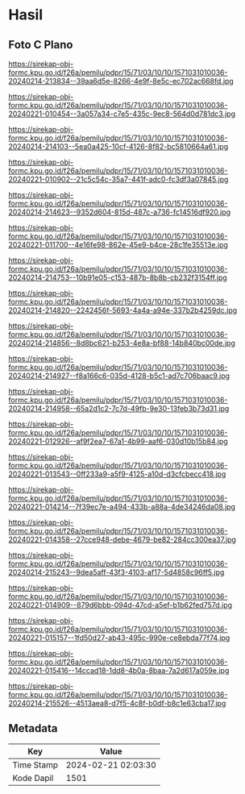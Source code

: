 # Hasil

## Foto C Plano

https://sirekap-obj-formc.kpu.go.id/f26a/pemilu/pdpr/15/71/03/10/10/1571031010036-20240214-213834--39aa6d5e-8266-4e9f-8e5c-ec702ac668fd.jpg

https://sirekap-obj-formc.kpu.go.id/f26a/pemilu/pdpr/15/71/03/10/10/1571031010036-20240221-010454--3a057a34-c7e5-435c-9ec8-564d0d781dc3.jpg

https://sirekap-obj-formc.kpu.go.id/f26a/pemilu/pdpr/15/71/03/10/10/1571031010036-20240214-214103--5ea0a425-10cf-4126-8f82-bc5810664a61.jpg

https://sirekap-obj-formc.kpu.go.id/f26a/pemilu/pdpr/15/71/03/10/10/1571031010036-20240221-010902--21c5c54c-35a7-441f-adc0-fc3df3a07845.jpg

https://sirekap-obj-formc.kpu.go.id/f26a/pemilu/pdpr/15/71/03/10/10/1571031010036-20240214-214623--9352d604-815d-487c-a736-fc14516df920.jpg

https://sirekap-obj-formc.kpu.go.id/f26a/pemilu/pdpr/15/71/03/10/10/1571031010036-20240221-011700--4e16fe98-862e-45e9-b4ce-28c1fe35513e.jpg

https://sirekap-obj-formc.kpu.go.id/f26a/pemilu/pdpr/15/71/03/10/10/1571031010036-20240214-214753--10b91e05-c153-487b-8b8b-cb232f3154ff.jpg

https://sirekap-obj-formc.kpu.go.id/f26a/pemilu/pdpr/15/71/03/10/10/1571031010036-20240214-214820--2242456f-5693-4a4a-a94e-337b2b4259dc.jpg

https://sirekap-obj-formc.kpu.go.id/f26a/pemilu/pdpr/15/71/03/10/10/1571031010036-20240214-214856--8d8bc621-b253-4e8a-bf88-14b840bc00de.jpg

https://sirekap-obj-formc.kpu.go.id/f26a/pemilu/pdpr/15/71/03/10/10/1571031010036-20240214-214927--f8a166c6-035d-4128-b5c1-ad7c706baac9.jpg

https://sirekap-obj-formc.kpu.go.id/f26a/pemilu/pdpr/15/71/03/10/10/1571031010036-20240214-214958--65a2d1c2-7c7d-49fb-9e30-13feb3b73d31.jpg

https://sirekap-obj-formc.kpu.go.id/f26a/pemilu/pdpr/15/71/03/10/10/1571031010036-20240221-012926--af9f2ea7-67a1-4b99-aaf6-030d10b15b84.jpg

https://sirekap-obj-formc.kpu.go.id/f26a/pemilu/pdpr/15/71/03/10/10/1571031010036-20240221-013543--0ff233a9-a5f9-4125-a10d-d3cfcbecc418.jpg

https://sirekap-obj-formc.kpu.go.id/f26a/pemilu/pdpr/15/71/03/10/10/1571031010036-20240221-014214--7f39ec7e-a494-433b-a88a-4de34246da08.jpg

https://sirekap-obj-formc.kpu.go.id/f26a/pemilu/pdpr/15/71/03/10/10/1571031010036-20240221-014358--27cce948-debe-4679-be82-284cc300ea37.jpg

https://sirekap-obj-formc.kpu.go.id/f26a/pemilu/pdpr/15/71/03/10/10/1571031010036-20240214-215243--9dea5aff-43f3-4103-af17-5d4858c96ff5.jpg

https://sirekap-obj-formc.kpu.go.id/f26a/pemilu/pdpr/15/71/03/10/10/1571031010036-20240221-014909--879d6bbb-094d-47cd-a5ef-b1b62fed757d.jpg

https://sirekap-obj-formc.kpu.go.id/f26a/pemilu/pdpr/15/71/03/10/10/1571031010036-20240221-015157--1fd50d27-ab43-495c-990e-ce8ebda77f74.jpg

https://sirekap-obj-formc.kpu.go.id/f26a/pemilu/pdpr/15/71/03/10/10/1571031010036-20240221-015416--14ccad18-1dd8-4b0a-8baa-7a2d617a059e.jpg

https://sirekap-obj-formc.kpu.go.id/f26a/pemilu/pdpr/15/71/03/10/10/1571031010036-20240214-215526--4513aea8-d7f5-4c8f-b0df-b8c1e63cba17.jpg


## Metadata

| Key        | Value               |
| ---------- | ------------------- |
| Time Stamp | 2024-02-21 02:03:30 |
| Kode Dapil | 1501                |



